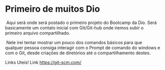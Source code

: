 # Primeiro de muitos Dio
​	Aqui será onde será postado o primeiro projeto do Bootcamp da Dio. Será basicamente um contato inicial com Git/Git-hub onde iremos subir o primeiro arquivo compartilhado.

​	Nele irei tentar mostrar um pouco dos comandos básicos para que qualquer pessoa consiga interagir com o Prompt de comando do windows e com o Git, desde criações de diretórios até o compartilhamento destes.

Links Uteis!
Link https://git-scm.com/
